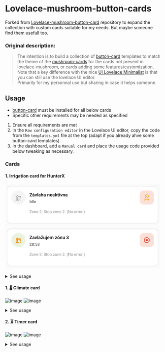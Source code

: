 # Lovelace-mushroom-button-cards

Forked from [Lovelace-mushroom-button-card](https://github.com/hcoohb/lovelace-mushroom-button-card) repository to expand the collection with custom cards suitable for my needs. But maybe someone find them usefull too.

### Original description:

>The intention is to build a collection of [button-card](https://github.com/custom-cards/button-card) templates to match the theme of the [mushroom-cards](https://github.com/piitaya/lovelace-mushroom) for the cards not present in lovelace-mushroom, or cards adding some features/customization.  
> Note that a key difference with the nice [UI Lovelace Minimalist](https://github.com/UI-Lovelace-Minimalist/UI/) is that you can still use the lovelace UI editor.  
> Primarily for my personnal use but sharing in case it helps someone.

## Usage

-  [button-card](https://github.com/custom-cards/button-card) must be installed for all below cards
-  Specific other requirements may be needed as specified

1. Ensure all requirements are met
2. In the `Raw configuration editor` in the Lovelace UI editor, copy the code from the `templates.yml` file at the top (adapt if you already ahve some button-card templates).
3. In the dashboard, add a `Manual card` and place the usage code provided below tweaking as necessary.

### Cards

#### 1.   Irrigation card for HunterX

![image](images/irrigation_idle.png)
![image](images/irrigation_active.png)

<details><summary>See usage</summary>
  
> Requirements:
> - Button-card
> 
> Manual card code:
> ```yaml
> type: custom:button-card
> template: mushroom_irrigation
> entity: timer.irrigation_time_remaining
> ```
>
> Variables:
> - `toggle_switch`: switch.irrigate_lawn
> - `active_zone`: input_text.irrigation_active_zone
> - `response`: input_text.zone_action_result
> 
> Manual card code - example with variables:
> ```yaml
> type: custom:button-card
> template: mushroom_irrigation
> entity: timer.irrigation_time_remaining
> variables:
>   toggle_switch: switch.irrigate_lawn
>   active_zone: input_text.irrigation_active_zone
>   response: input_text.zone_action_result
> ```
</details>

#### 1.  🌡 Climate card

![image](https://user-images.githubusercontent.com/12975783/154590201-6b472286-c60c-4a86-b7e8-60bf63aa4a89.png)
![image](https://user-images.githubusercontent.com/12975783/154589300-45531ded-2632-4932-b203-450009b755b3.png)

<details><summary>See usage</summary>
  
> Requirements:
> - Button-card
> 
> Manual card code:
> ```yaml
> type: custom:button-card
> template: mushroom_climate
> entity: climate.main_ac
> ```
>
> Variables:
> - `default_hvac_mode`: set the default mode when card is clicked. (if variable not set: cool)
> 
> Manual card code - example with variables:
> ```yaml
> type: custom:button-card
> template: mushroom_climate
> entity: climate.main_ac
> variables:
>  default_hvac_mode: heat
> ```
</details>
  

#### 2. :hourglass_flowing_sand: Timer card

![image](https://user-images.githubusercontent.com/12975783/154589587-462e79e5-05e1-4e1f-b7a0-1290b755bd7f.png)
![image](https://user-images.githubusercontent.com/12975783/154589622-2ddd500b-029a-4ab4-bbf1-a721ee1a57ab.png)


<details><summary>See usage</summary>
  
> Requirements:
> - Button-card
> - [Card-mod](https://github.com/thomasloven/lovelace-card-mod)
> 
> Manual card code:
> ```yaml
> type: custom:button-card
> template: mushroom_timer
> name: Bedside Music Timer
> entity: timer.bedside_music_timer
> variables:
>   input_datetime_id: input_datetime.bedside_music_timer_time
> ```
> 
> Details:
> - The entity must be a timer (Configuration>Automation&Scenes>Helpers>Add helper>Timer)
> - variable `input_datetime_id` is the input_datetime that must be created (Configuration>Automation&Scenes>Helpers>Add helper>Date&Time>Time) to be able to configure the duration of the timer from the UI.
> - Create any automation for what you want to happen, using the trigger: Event> timer.finished
</details>

